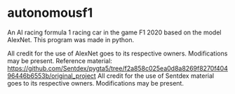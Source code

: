 # autonomousf1
An AI racing formula 1 racing car in the game F1 2020 based on the model AlexNet.
This program was made in python.

All credit for the use of AlexNet goes to its respective owners.
Modifications may be present.
Reference material: https://github.com/Sentdex/pygta5/tree/f2a858c025ea0d8a8269f8270f40496446b6553b/original_project
All credit for the use of Sentdex material goes to its respective owners.
Modifications may be present.
